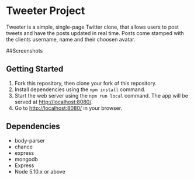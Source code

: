 # Tweeter Project

Tweeter is a simple, single-page Twitter clone, that allows users to post tweets and have the posts updated in real time. Posts come stamped with the clients username, name and their choosen avatar.

##Screenshots

## Getting Started

1. Fork this repository, then clone your fork of this repository.
2. Install dependencies using the `npm install` command.
3. Start the web server using the `npm run local` command. The app will be served at <http://localhost:8080/>.
4. Go to <http://localhost:8080/> in your browser.

## Dependencies

-   body-parser
-   chance
-   express
-   mongodb
-   Express
-   Node 5.10.x or above
